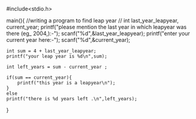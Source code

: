 #include<stdio.h>

main(){
    //writing a program to find leap year //
    int last_year_leapyear, current_year;
    printf("please mention the last year in which leapyear was there (eg_ 2004,):-");
    scanf("%d",&last_year_leapyear);
    printf("enter your current year here:-");
    scanf("%d",&current_year);


    int sum = 4 + last_year_leapyear;
    printf("your leap year is %d\n",sum);

    int left_years = sum - current_year ;

    if(sum == current_year){
        printf("this year is a leapyear\n");
    }
    else
    printf("there is %d years left .\n",left_years);






    



    
}
